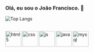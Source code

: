 ### Olá, eu sou o João Francisco. 👋

![Top Langs](https://github-readme-stats.vercel.app/api/top-langs/?username=jffcm&layout=compact&theme=dracula)


<div style="display: inline_block"><br/>
<img align="left" alt="html5" height="50" width="50" src="https://cdn.jsdelivr.net/gh/devicons/devicon/icons/html5/html5-original.svg">
<img align="left" alt="css" height="50" width="50" src="https://cdn.jsdelivr.net/gh/devicons/devicon/icons/css3/css3-original-wordmark.svg">
<img align="left" alt="js" height="50" width="50" src="https://cdn.jsdelivr.net/gh/devicons/devicon/icons/javascript/javascript-original.svg">
<img align="left" alt="java" height="50" width="50" src="https://cdn.jsdelivr.net/gh/devicons/devicon/icons/java/java-original.svg">
<img align="left" alt="mysql" height="50" width="50" src="https://cdn.jsdelivr.net/gh/devicons/devicon/icons/mysql/mysql-original.svg">
</div>
